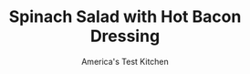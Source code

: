 ---
layout: ../../layouts/MarkdownPostLayout.astro
title: Spinach Salad with Hot Bacon Dressing
author: America's Test Kitchen
pubDate: 2023-03-15
description: "Why are so many wilted spinach salads limp and lifeless, overdressed, and greasy? We set out to create a wilted spinach salad worthy of our ideal."
image_url: https://res.cloudinary.com/hksqkdlah/image/upload/ar_1:1,c_fill,dpr_2.0,f_auto,fl_lossy.progressive.strip_profile,g_faces:auto,q_auto:low,w_344/5370_sfs-on06-spinachsalad-317725
tags: ["Side Dishes","Pork","Vegetables","Cook's Country TV"]
calories: 1297
protein: 8
carbohydrates: 5
fats: 
fiber: 1
ingredients: ["8 slices, thick-cut bacon, halved lengthwise and cut crosswise into 1/2-inch pieces","1 , (10-ounce) bag curly-leaf spinach, stemmed and torn into bite-sized pieces","1/2 , red onion, sliced thin","2 , garlic cloves, minced","1/2 teaspoon, salt","1/2 teaspoon, ground black pepper","2 teaspoons, sugar","1/4 cup, cider vinegar","1 tablespoon, Dijon mustard","3 , hard-cooked eggs, peeled and quartered (optional)"]
serves: 6
time: ""
instructions: ["Fry bacon in Dutch oven over medium-high heat until crisp, about 7 minutes. Using slotted spoon, transfer bacon to paper-towel-lined plate and pour off all but 1/4 cup bacon fat. Place spinach in large bowl next to stove.","Return pot to medium-high heat and cook onion, garlic, salt, pepper, and sugar until onion is softened, about 3 minutes. Working quickly, add vinegar and mustard and scrape bottom of pot with wooden spoon to loosen browned bits. Remove pot from heat, add spinach, and cover, allowing spinach to steam until just beginning to wilt, about 15 seconds.","Transfer steamed spinach and hot dressing to empty bowl and toss lightly with tongs. Divide salad among individual plates and garnish with reserved bacon and eggs (if using). Serve."]
nutrition: ["390 mg Potassium","120 mg Phosphorus","64 mg Calcium","1 mg Iron","46 mg Magnesium","347 mg Sodium","17 g Fat","1 mg Niacin (B3)","7 g Monounsaturated","2 g Polyunsaturated","13 mg Vitamin C","100 mg Cholesterol","5 g Saturated","1 g Fiber","101 µg Folate (food)","2 g Sugars","228 µg Vitamin K","91 g Water","5 g Carbs","101 µg Folate equivalent (total)","8 g Protein","1 mg Vitamin E","255 µg Vitamin A","216 kcal Energy","1 g Sugars, added","1297 calories"]
notes: "Although most bagged spinach is supposedly washed before bagging, we have often found that some leaves remain gritty. Give the leaves a quick rinse and then dry them in a salad spinner before preparing the recipe."
---